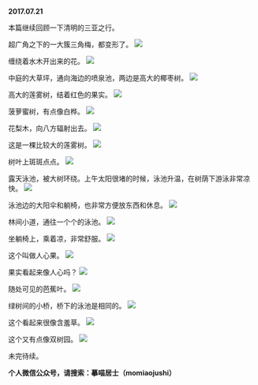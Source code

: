
          
**2017.07.21**

本篇继续回顾一下清明的三亚之行。

超广角之下的一大簇三角梅，都变形了。
![](http://imglf1.nosdn.127.net/img/cXNpa1ZzeEdyVHVDZUhOTEhtQVQ3alZoNFBtVGpEY0tkT0ZOa291d2dQWT0.jpg)


缠绕着水木开出来的花。
![](http://imglf0.nosdn.127.net/img/K1VPZ2JCRmxQbEdscldnVEdRV2FNd1hOZmVwNW1tRktwei9NL2RLb1ZUbz0.jpg)


中庭的大草坪，通向海边的喷泉池，两边是高大的椰枣树。
![](http://imglf0.nosdn.127.net/img/QTRGTVM2Q09VV1dySVh4WU80UUFJZ0FhdFpWUDdWaVpMVW5pTmtGRDR1QT0.jpg)


高大的莲雾树，结着红色的果实。
![](http://imglf0.nosdn.127.net/img/RWVLY1JrVW9Sem04SGt2OWJ5SG91aFhiY01xcU1Oam1EaTR2K1ZGaWRmYz0.jpg)


菠萝蜜树，有点像白桦。
![](http://imglf0.nosdn.127.net/img/WDNHTmxSWXhMMmZ3N3Q0ZjZsTmtlbHFaelBWRGswZm4yZ3NFcUpCZFBXQT0.jpg)


花梨木，向八方辐射出去。
![](http://imglf.nosdn.127.net/img/cVAwVnRxa2RhSCt0OXJYQ1RFWDhzTWltTXFSTHNUZGFaSXNyUjV0OStaZz0.jpg)


这是一棵比较大的莲雾树。
![](http://imglf2.nosdn.127.net/img/dU95d1BsRHpYQU9PUzdITndJUE9hdTYrYjdrdlRuRlZjYUUzS3RxSjFFMD0.jpg)


树叶上斑斑点点。
![](http://imglf0.nosdn.127.net/img/dG9OdmNtM1pXL0ZNQ1gzaXd1OVB2ZktPWUh3Z2tWSDZrSWYwSllHcHdsbz0.jpg)


露天泳池，被大树环绕。上午太阳很堵的时候，泳池升温，在树荫下游泳非常凉快。
![](http://imglf.nosdn.127.net/img/eVBMbk91ZnFMTVRYbk9WeGt3YTJqTTFKOGRVaWViTTYvMHV3OURlL1c3dz0.jpg)


泳池边的大阳伞和躺椅，也非常方便放东西和休息。
![](http://imglf.nosdn.127.net/img/U2liOHF6Kzg1cUFabEhtZWc1cG0wcW9DR1JLVjI3UERkS05jTzN1UjBHND0.jpg)


林间小道，通往一个个的泳池。
![](http://imglf2.nosdn.127.net/img/Z0tYQ2FGVlVtN1FOYVc2azRjamkxMVV1d3hLVEJ6dlltQ2RubzZtdlVCWT0.jpg)


坐躺椅上，乘着凉，非常舒服。
![](http://imglf1.nosdn.127.net/img/QTRGTVM2Q09VV1gyRkRPUkkyYnlER05zTUQ3TFlWL3Vxa2VudE9sd1ZwVT0.jpg)


这个叫做人心果。
![](http://imglf2.nosdn.127.net/img/ZVBzZG0xWnFiTnhvSDFvR2dvREFuNHNnc2V5Mnd2eGxJYXFTSkllSTRVZz0.jpg)


果实看起来像人心吗？
![](http://imglf1.nosdn.127.net/img/YVI4eEFEdU1lTnpKdmova2cwS0RCbXRhaGo0dm1PQzhvWVp3MDZJVnpSUT0.jpg)


随处可见的芭蕉叶。
![](http://imglf1.nosdn.127.net/img/akF2aFZMbTkydGxEb0pEbm14cXlDZGtCdnVEcExvRW9oMTBYODJ1c1VTYz0.jpg)


绿树间的小桥，桥下的泳池是相同的。
![](http://imglf1.nosdn.127.net/img/N0JESE5Dc2RuZVluWXBjTExXbk9rNW1ONFlTV1poRko0UStzRkRqU1pXUT0.jpg)


这个看起来很像含羞草。
![](http://imglf1.nosdn.127.net/img/eE5QNjVqWTVVY3VKaWhSZnN3WHpKdVU4TTF5U1NHMGY1UmV4eFJtMVhsdz0.jpg)


这个又有点像双树园。
![](http://imglf1.nosdn.127.net/img/WU5YRW4zV0F5WUhGYmFBZU9JcmxCb3EyWnFkazFnTGJMMUZJNFN0M2NaRT0.jpg)


未完待续。


**个人微信公众号，请搜索：摹喵居士（momiaojushi）**

        